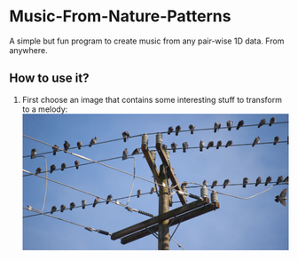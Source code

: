 # Music-From-Nature-Patterns
A simple but fun program to create music from any pair-wise 1D data. From anywhere.

## How to use it?
1. First choose an image that contains some interesting stuff to transform to a melody:
![](./a/cayb0.jpg)

